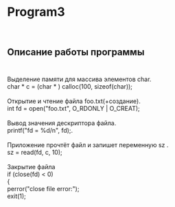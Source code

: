 # Program3</br></br>
## Описание работы программы</br></br>
Выделение памяти для массива элементов char.</br>
char * c = (char * ) calloc(100, sizeof(char));</br></br>
Открытие и чтение файла foo.txt(+создание).</br>
int fd = open("foo.txt", O_RDONLY | O_CREAT);</br></br>
Вывод значения дескриптора файла.</br> 
printf("fd = %d/n", fd);.</br> </br>
Приложение прочтёт файл и запишет переменную sz .</br>
sz = read(fd, c, 10);</br></br>
Закрытие файла</br>
if (close(fd) < 0)</br>
{</br>
perror("close file error:");</br>
exit(1);</br>
